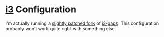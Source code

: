 # [i3](https://i3wm.org) Configuration

I'm actually running a [slightly patched fork](https://github.com/meribold/i3) of
[i3-gaps](https://github.com/Airblader/i3).  This configuration probably won't work quite
right with something else.
